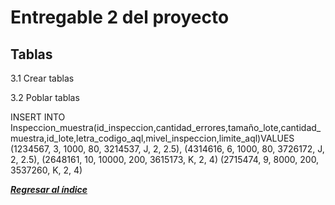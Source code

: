 # Entregable 2 del proyecto
## Tablas
3.1 Crear tablas


3.2 Poblar tablas

INSERT INTO Inspeccion_muestra(id_inspeccion,cantidad_errores,tamaño_lote,cantidad_muestra,id_lote,letra_codigo_aql,mivel_inspeccion,limite_aql)VALUES
(1234567, 3, 1000, 80, 3214537, J, 2, 2.5),
(4314616, 6, 1000, 80, 3726172, J, 2, 2.5),
(2648161, 10, 10000, 200, 3615173, K, 2, 4)
(2715474, 9, 8000, 200, 3537260, K, 2, 4)


***[Regresar al índice](../README.md)***
